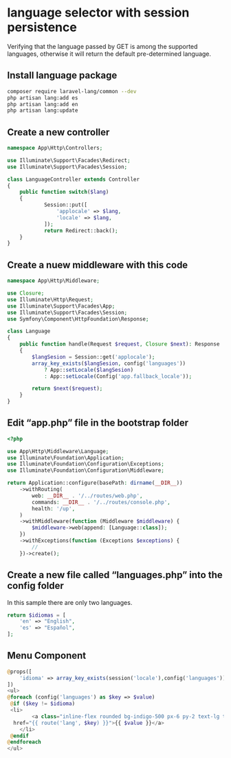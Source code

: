 # language selector with session persistence

Verifying that the language passed by GET is among the supported languages, otherwise it will return the default pre-determined language.

## Install language package

```sh
composer require laravel-lang/common --dev
php artisan lang:add es
php artisan lang:add en
php artisan lang:update
```

## Create a new controller 

```php
namespace App\Http\Controllers;

use Illuminate\Support\Facades\Redirect;
use Illuminate\Support\Facades\Session;

class LanguageController extends Controller
{
    public function switch($lang)
    {
            Session::put([
                'applocale' => $lang,
                'locale' => $lang,
            ]);
            return Redirect::back();
    }
}
```

## Create a nuew middleware with this code

```php
namespace App\Http\Middleware;

use Closure;
use Illuminate\Http\Request;
use Illuminate\Support\Facades\App;
use Illuminate\Support\Facades\Session;
use Symfony\Component\HttpFoundation\Response;

class Language
{
    public function handle(Request $request, Closure $next): Response
    {
        $langSesion = Session::get('applocale');
        array_key_exists($langSesion, config('languages')) 
            ? App::setLocale($langSesion) 
            : App::setLocale(Config('app.fallback_locale'));

        return $next($request);
    }
}
```

## Edit “app.php” file in the bootstrap folder 

```php
<?php

use App\Http\Middleware\Language;
use Illuminate\Foundation\Application;
use Illuminate\Foundation\Configuration\Exceptions;
use Illuminate\Foundation\Configuration\Middleware;

return Application::configure(basePath: dirname(__DIR__))
    ->withRouting(
        web: __DIR__ . '/../routes/web.php',
        commands: __DIR__ . '/../routes/console.php',
        health: '/up',
    )
    ->withMiddleware(function (Middleware $middleware) {
        $middleware->web(append: [Language::class]);
    })
    ->withExceptions(function (Exceptions $exceptions) {
        //
    })->create();
```

## Create a new file called “languages.php” into the config folder

In this sample there are only two languages.

```php
return $idiomas = [
    'en' => "English",
    'es' => "Español",
];
```

## Menu Component

```php
@props([
    'idioma' => array_key_exists(session('locale'),config('languages')) ? session('locale') : Config('app.locale'),
])
<ul>
@foreach (config('languages') as $key => $value)
 @if ($key != $idioma)
 <li>
        <a class="inline-flex rounded bg-indigo-500 px-6 py-2 text-lg text-white"
  href="{{ route('lang', $key) }}">{{ $value }}</a>
    </li>
 @endif
@endforeach
</ul>
```